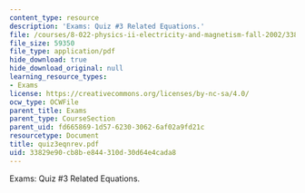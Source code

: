 ```yaml
---
content_type: resource
description: 'Exams: Quiz #3 Related Equations.'
file: /courses/8-022-physics-ii-electricity-and-magnetism-fall-2002/33829e90cb8be844310d30d64e4cada8_quiz3eqnrev.pdf
file_size: 59350
file_type: application/pdf
hide_download: true
hide_download_original: null
learning_resource_types:
- Exams
license: https://creativecommons.org/licenses/by-nc-sa/4.0/
ocw_type: OCWFile
parent_title: Exams
parent_type: CourseSection
parent_uid: fd665869-1d57-6230-3062-6af02a9fd21c
resourcetype: Document
title: quiz3eqnrev.pdf
uid: 33829e90-cb8b-e844-310d-30d64e4cada8
---
```

Exams: Quiz #3 Related Equations.